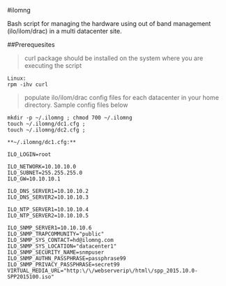 #ilomng

Bash script for managing the hardware using out of band management (ilo/ilom/drac) in a multi datacenter site.

##Prerequesites
>curl package should be installed on the system where you are executing the script

```
Linux:
rpm -ihv curl
```

>populate ilo/ilom/drac config files for each datacenter in your home directory. Sample config files below

```
mkdir -p ~/.ilomng ; chmod 700 ~/.ilomng
touch ~/.ilomng/dc1.cfg ; 
touch ~/.ilomng/dc2.cfg ; 

**~/.ilomng/dc1.cfg:**

ILO_LOGIN=root

ILO_NETWORK=10.10.10.0
ILO_SUBNET=255.255.255.0
ILO_GW=10.10.10.1

ILO_DNS_SERVER1=10.10.10.2
ILO_DNS_SERVER2=10.10.10.3

ILO_NTP_SERVER1=10.10.10.4
ILO_NTP_SERVER2=10.10.10.5

ILO_SNMP_SERVER1=10.10.10.6
ILO_SNMP_TRAPCOMMUNITY="public"
ILO_SNMP_SYS_CONTACT=hd@ilomng.com
ILO_SNMP_SYS_LOCATION="datacenter1"
ILO_SNMP_SECURITY_NAME=snmpuser
ILO_SNMP_AUTHN_PASSPHRASE=passphrase99
ILO_SNMP_PRIVACY_PASSPHRASE=secret99
VIRTUAL_MEDIA_URL="http:\/\/webserverip\/html\/spp_2015.10.0-SPP2015100.iso"
```

